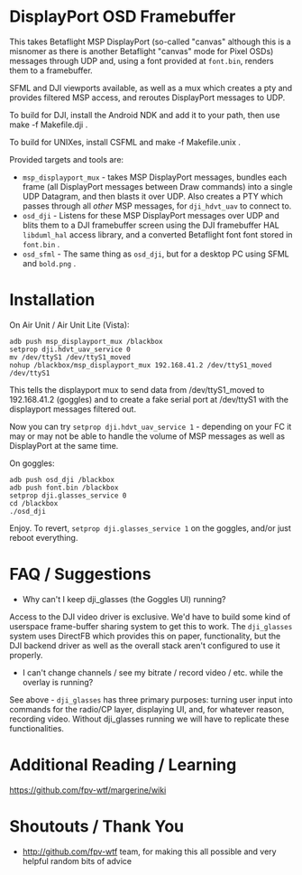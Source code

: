 # DisplayPort OSD Framebuffer

This takes Betaflight MSP DisplayPort (so-called "canvas" although this is a misnomer as there is another Betaflight "canvas" mode for Pixel OSDs) messages through UDP and, using a font provided at `font.bin`, renders them to a framebuffer.

SFML and DJI viewports available, as well as a mux which creates a pty and provides filtered MSP access, and reroutes DisplayPort messages to UDP.

To build for DJI, install the Android NDK and add it to your path, then use make -f Makefile.dji .

To build for UNIXes, install CSFML and make -f Makefile.unix .

Provided targets and tools are:

* `msp_displayport_mux` - takes MSP DisplayPort messages, bundles each frame (all DisplayPort messages between Draw commands) into a single UDP Datagram, and then blasts it over UDP. Also creates a PTY which passes through all _other_ MSP messages, for `dji_hdvt_uav` to connect to.
* `osd_dji` - Listens for these MSP DisplayPort messages over UDP and blits them to a DJI framebuffer screen using the DJI framebuffer HAL `libduml_hal` access library, and a converted Betaflight font font stored in `font.bin` .
* `osd_sfml` - The same thing as `osd_dji`, but for a desktop PC using SFML and `bold.png` .

# Installation

On Air Unit / Air Unit Lite (Vista):
```
adb push msp_displayport_mux /blackbox
setprop dji.hdvt_uav_service 0
mv /dev/ttyS1 /dev/ttyS1_moved
nohup /blackbox/msp_displayport_mux 192.168.41.2 /dev/ttyS1_moved /dev/ttyS1
```
This tells the displayport mux to send data from /dev/ttyS1_moved to 192.168.41.2 (goggles) and to create a fake serial port at /dev/ttyS1 with the displayport messages filtered out.

Now you can try `setprop dji.hdvt_uav_service 1` - depending on your FC it may or may not be able to handle the volume of MSP messages as well as DisplayPort at the same time.

On goggles:

```
adb push osd_dji /blackbox
adb push font.bin /blackbox
setprop dji.glasses_service 0
cd /blackbox
./osd_dji
```

Enjoy. To revert, `setprop dji.glasses_service 1` on the goggles, and/or just reboot everything.

# FAQ / Suggestions

* Why can't I keep dji_glasses (the Goggles UI) running?

Access to the DJI video driver is exclusive. We'd have to build some kind of userspace frame-buffer sharing system to get this to work. The `dji_glasses` system uses DirectFB which provides this on paper, functionality, but the DJI backend driver as well as the overall stack aren't configured to use it properly. 

* I can't change channels / see my bitrate / record video / etc. while the overlay is running?

See above - `dji_glasses` has three primary purposes: turning user input into commands for the radio/CP layer, displaying UI, and, for whatever reason, recording video. Without dji_glasses running we will have to replicate these functionalities. 

# Additional Reading / Learning

https://github.com/fpv-wtf/margerine/wiki

# Shoutouts / Thank You

* http://github.com/fpv-wtf team, for making this all possible and very helpful random bits of advice
